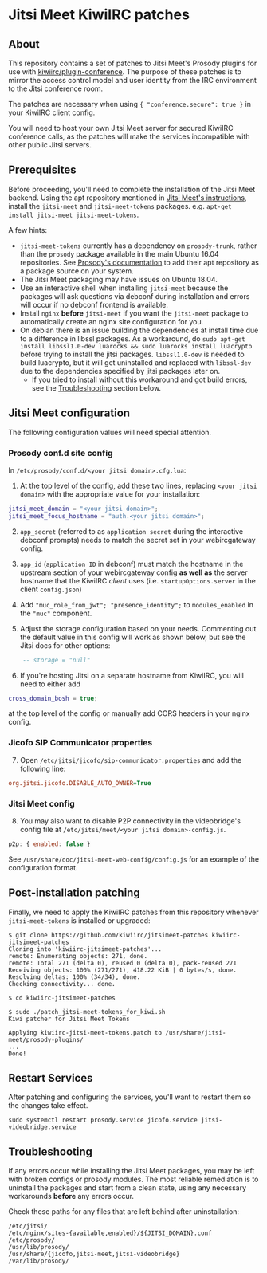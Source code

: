 # Jitsi Meet KiwiIRC patches

## About

This repository contains a set of patches to Jitsi Meet's Prosody plugins for use with [kiwiirc/plugin-conference].
The purpose of these patches is to mirror the access control model and user identity from the IRC environment to the Jitsi conference room.

The patches are necessary when using `{ "conference.secure": true }` in your KiwiIRC client config.

You will need to host your own Jitsi Meet server for secured KiwiIRC conference calls, as the patches will make the services incompatible with other public Jitsi servers.

## Prerequisites

Before proceeding, you'll need to complete the installation of the Jitsi Meet backend. Using the apt repository mentioned in [Jitsi Meet's instructions], install the `jitsi-meet` and `jitsi-meet-tokens` packages. e.g. `apt-get install jitsi-meet jitsi-meet-tokens`.

A few hints:

- `jitsi-meet-tokens` currently has a dependency on `prosody-trunk`, rather than the `prosody` package available in the main Ubuntu 16.04 repositories. See [Prosody's documentation] to add their apt repository as a package source on your system.
- The Jitsi Meet packaging may have issues on Ubuntu 18.04.
- Use an interactive shell when installing `jitsi-meet` because the packages will ask questions via debconf during installation and errors will occur if no debconf frontend is available.
- Install `nginx` **before** `jitsi-meet` if you want the `jitsi-meet` package to automatically create an nginx site configuration for you.
- On debian there is an issue building the dependencies at install time due to a difference in libssl packages. As a workaround, do `sudo apt-get install libssl1.0-dev luarocks && sudo luarocks install luacrypto` before trying to install the jitsi packages. `libssl1.0-dev` is needed to build luacrypto, but it will get uninstalled and replaced with `libssl-dev` due to the dependencies specified by jitsi packages later on.
    - If you tried to install without this workaround and got build errors, see the [Troubleshooting](#troubleshooting) section below.

## Jitsi Meet configuration

The following configuration values will need special attention.

### Prosody conf.d site config

In `/etc/prosody/conf.d/<your jitsi domain>.cfg.lua`:

1. At the top level of the config, add these two lines, replacing `<your jitsi domain>` with the appropriate value for your installation:

```lua
jitsi_meet_domain = "<your jitsi domain>";
jitsi_meet_focus_hostname = "auth.<your jitsi domain>";
```

2. `app_secret` (referred to as `application secret` during the interactive debconf prompts) needs to match the secret set in your webircgateway config.

3. `app_id` (`application ID` in debconf) must match the hostname in the upstream section of your webircgateway config **as well as** the server hostname that the KiwiIRC *client* uses (i.e. `startupOptions.server` in the client `config.json`)

4. Add `"muc_role_from_jwt"; "presence_identity";` to `modules_enabled` in the `"muc"` component.

5. Adjust the storage configuration based on your needs. Commenting out the default value in this config will work as shown below, but see the Jitsi docs for other options:

```lua
    -- storage = "null"
```

6. If you're hosting Jitsi on a separate hostname from KiwiIRC, you will need to either add

```lua
cross_domain_bosh = true;
```

at the top level of the config or manually add CORS headers in your nginx config.

### Jicofo SIP Communicator properties

7. Open `/etc/jitsi/jicofo/sip-communicator.properties` and add the following line:

```ini
org.jitsi.jicofo.DISABLE_AUTO_OWNER=True
```

### Jitsi Meet config

8. You may also want to disable P2P connectivity in the videobridge's config file at `/etc/jitsi/meet/<your jitsi domain>-config.js`.

```js
p2p: { enabled: false }
```

See `/usr/share/doc/jitsi-meet-web-config/config.js` for an example of the configuration format.

## Post-installation patching

Finally, we need to apply the KiwiIRC patches from this repository whenever `jitsi-meet-tokens` is installed or upgraded:

```console
$ git clone https://github.com/kiwiirc/jitsimeet-patches kiwiirc-jitsimeet-patches
Cloning into 'kiwiirc-jitsimeet-patches'...
remote: Enumerating objects: 271, done.
remote: Total 271 (delta 0), reused 0 (delta 0), pack-reused 271
Receiving objects: 100% (271/271), 418.22 KiB | 0 bytes/s, done.
Resolving deltas: 100% (34/34), done.
Checking connectivity... done.

$ cd kiwiirc-jitsimeet-patches

$ sudo ./patch_jitsi-meet-tokens_for_kiwi.sh
Kiwi patcher for Jitsi Meet Tokens

Applying kiwiirc-jitsi-meet-tokens.patch to /usr/share/jitsi-meet/prosody-plugins/
...
Done!
```

## Restart Services

After patching and configuring the services, you'll want to restart them so the changes take effect.

```console
sudo systemctl restart prosody.service jicofo.service jitsi-videobridge.service
```

## Troubleshooting

If any errors occur while installing the Jitsi Meet packages, you may be left with broken configs or prosody modules. The most reliable remediation is to uninstall the packages and start from a clean state, using any necessary workarounds **before** any errors occur.

Check these paths for any files that are left behind after uninstallation:

```
/etc/jitsi/
/etc/nginx/sites-{available,enabled}/${JITSI_DOMAIN}.conf
/etc/prosody/
/usr/lib/prosody/
/usr/share/{jicofo,jitsi-meet,jitsi-videobridge}
/var/lib/prosody/
```

[kiwiirc/plugin-conference]: https://github.com/kiwiirc/plugin-conference
[Jitsi Meet's instructions]: https://github.com/jitsi/jitsi-meet/blob/master/doc/quick-install.md
[Prosody's documentation]: https://prosody.im/download/package_repository
